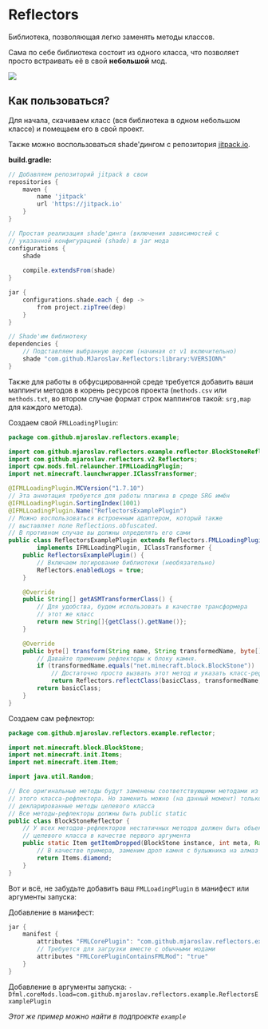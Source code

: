 # Reflectors
Библиотека, позволяющая легко заменять методы классов.

Сама по себе библиотека состоит из одного класса, что
позволяет просто встраивать её в свой __небольшой__ мод.

[![](https://jitpack.io/v/MJaroslav/Reflectors.svg)](https://jitpack.io/#MJaroslav/Reflectors)

## Как пользоваться?

Для начала, скачиваем класс (вся библиотека в одном 
небольшом классе) и помещаем его в свой проект.

Также можно воспользоваться shade'дингом с репозитория 
[jitpack.io](https://jitpack.io).

**build.gradle:**
```groovy
// Добавляем репозиторий jitpack в свои
repositories {
    maven {
        name 'jitpack'
        url 'https://jitpack.io'
    }
}

// Простая реализация shade'динга (включения зависимостей с
// указанной конфигурацией (shade) в jar мода 
configurations {
    shade
    
    compile.extendsFrom(shade)
}

jar {
    configurations.shade.each { dep ->
        from project.zipTree(dep)
    }
}

// Shade'им библиотеку
dependencies {
    // Подставляем выбранную версию (начиная от v1 включительно)
    shade "com.github.MJaroslav.Reflectors:library:%VERSION%"
}
```

Также для работы в обфусцированной среде требуется
добавить ваши маппинги методов в корень ресурсов проекта
(`methods.csv` или `methods.txt`, во втором случае формат
строк маппингов такой: `srg,map` для каждого метода).

Создаем свой `FMLLoadingPlugin`:

```java
package com.github.mjaroslav.reflectors.example;

import com.github.mjaroslav.reflectors.example.reflector.BlockStoneReflector;
import com.github.mjaroslav.reflectors.v2.Reflectors;
import cpw.mods.fml.relauncher.IFMLLoadingPlugin;
import net.minecraft.launchwrapper.IClassTransformer;

@IFMLLoadingPlugin.MCVersion("1.7.10")
// Эта аннотация требуется для работы плагина в среде SRG имён
@IFMLLoadingPlugin.SortingIndex(1001)
@IFMLLoadingPlugin.Name("ReflectorsExamplePlugin")
// Можно воспользоваться встроенным адаптером, который также
// выставляет поле Reflections.obfuscated.
// В противном случае вы должны определять его сами
public class ReflectorsExamplePlugin extends Reflectors.FMLLoadingPluginAdapter
        implements IFMLLoadingPlugin, IClassTransformer {
    public ReflectorsExamplePlugin() {
        // Включаем логирование библиотеки (необязательно)
        Reflectors.enabledLogs = true;
    }

    @Override
    public String[] getASMTransformerClass() {
        // Для удобства, будем использовать в качестве трансформера
        // этот же класс
        return new String[]{getClass().getName()};
    }

    @Override
    public byte[] transform(String name, String transformedName, byte[] basicClass) {
        // Давайте применим рефлекторы к блоку камня.
        if (transformedName.equals("net.minecraft.block.BlockStone"))
            // Достаточно просто вызвать этот метод и указать класс-рефлектор.
            return Reflectors.reflectClass(basicClass, transformedName, BlockStoneReflector.class.getName());
        return basicClass;
    }
}
```

Создаем сам рефлектор:

```java
package com.github.mjaroslav.reflectors.example.reflector;

import net.minecraft.block.BlockStone;
import net.minecraft.init.Items;
import net.minecraft.item.Item;

import java.util.Random;

// Все оригинальные методы будут заменены соответствующими методами из
// этого класса-рефлектора. Но заменить можно (на данный момент) только
// декларированные методы целевого класса
// Все методы-рефлекторы должны быть public static
public class BlockStoneReflector {
    // У всех методов-рефлекторов нестатичных методов должен быть объект
    // целевого класса в качестве первого аргумента
    public static Item getItemDropped(BlockStone instance, int meta, Random rand, int fortune) {
        // В качестве примера, заменим дроп камня с булыжника на алмаз
        return Items.diamond;
    }
}
```
Вот и всё, не забудьте добавить ваш `FMLLoadingPlugin` в манифест или аргументы запуска:

Добавление в манифест:
```groovy
jar {
    manifest {
        attributes "FMLCorePlugin": "com.github.mjaroslav.reflectors.example.ReflectorsExamplePlugin"
        // Требуется для загрузки вместе с обычными модами
        attributes "FMLCorePluginContainsFMLMod": "true"
    }
}
```

Добавление в аргументы запуска:
`-Dfml.coreMods.load=com.github.mjaroslav.reflectors.example.ReflectorsExamplePlugin`

_Этот же пример можно найти в подпроекте `example`_